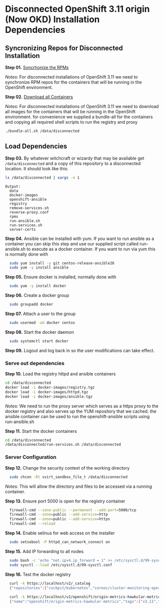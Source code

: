 # Disconnected OpenShift 3.11 origin (Now OKD) Installation Dependencies

## Syncronizing Repos for Disconnected Installation

**Step 01.** [Syncrhonize the RPMs](../../../repo-sync/README.md)

*Notes:* For disconnected installations of OpenShift 3.11 we need to synchronize RPM repos for the containers that will be running in the OpenShift environment.

**Step 02.** [Download all Containers](./containers/README.md)

*Notes:* For disconnected installations of OpenShift 3.11 we need to download all images for the containers that will be running in the OpenShift environment.  for convenience we supplied a bundle-all for the containers and copying all required shell scripts to run the registry and proxy

```bash
./bundle-all.sh /data/disconnected
```

## Load Dependencies

**Step 03.** By whatever witchcraft or wizardy that may be available get `/data/disconnected` and a copy of this repository to a disconnected location. It should look like this:

```bash
ls /data/disconnected | xargs -n 1
```

```text
Output:
  data
  docker-images
  openshift-ansible
  registry
  remove-services.sh
  reverse-proxy.conf
  rpms
  run-ansible.sh
  run-services.sh
  server-certs
```

**Step 04.** Ansible can be installed with yum.  If you want to run ansible as a container you can skip this step and use our supplied script called run-ansible.sh to execute as a docker container.  If you want to run via yum this is normally done with

```bash
  sudo yum install -y git centos-release-ansible26
  sudo yum -y install ansible
 ```

**Step 05.** Ensure docker is installed, normally done with

```bash
  sudo yum -y install docker
```

**Step 06.** Create a docker group 

```bash
  sudo groupadd docker
```

**Step 07.** Attach a user to the group 

```bash
  sudo usermod -aG docker centos
```

**Step 08.** Start the docker daemon

```bash
  sudo systemctl start docker
```

**Step 09.** Logout and log back in so the user modifications can take effect.

### Serve out dependencies

**Step 10.** Load the registry httpd and ansible containers

```bash
cd /data/disconnected
docker load -i docker-images/registry.tgz
docker load -i docker-images/httpd.tgz
docker load -i docker-images/ansible.tgz
```

*Notes:* We need to run the proxy server which serves as a https proxy to the docker registry and also serves up the YUM repository that we cached. the ansible container can be used to run the openshift-ansible scripts using run-ansible.sh

**Step 11.** Start the docker containers

```bash
cd /data/disconnected
/data/disconnected/run-services.sh /data/disconnected
```

### Server Configuration

**Step 12.** Change the security context of the working directory 

```bash
  sudo chcon -Rt svirt_sandbox_file_t /data/disconnected
```

*Notes:* This will allow the directory and files to be accessed via a running container.

**Step 13.** Ensure port 5000 is open for the registry container

```bash
  firewall-cmd --zone-public --permanent --add-port=5000/tcp
  firewall-cmd --zone=public --add-service=http
  firewall-cmd --zone=public --add-service=https
  firewall-cmd --reload
```

**Step 14.** Enable selinus for web access on the installer 

```bash
  sudo setsebool -P httpd_can_network_connect on
  ```

**Step 15.** Add IP forwarding to all nodes

```bash
  sudo bash -c 'echo "net.ipv4.ip_forward = 1" >> /etc/sysctl.d/99-sysctl.conf'
  sudo sysctl --load /etc/sysctl.d/99-sysctl.conf
```

**Step 16.** Test the docker registry

```bash
  curl -k https://localhost/v2/_catalog
  {"repositories":["cockpit/kubernetes","coreos/cluster-monitoring-operator","coreos/configmap-reload","coreos/etcd","coreos/kube-rbac-proxy","coreos/kube-state-metrics","coreos/prometheus-config-reloader","coreos/prometheus-operator","grafana/grafana","openshift/oauth-proxy","openshift/origin-console","openshift/origin-control-plane","openshift/origin-deployer","openshift/origin-docker-registry","openshift/origin-haproxy-router","openshift/origin-metrics-cassandra","openshift/origin-metrics-hawkular-metrics","openshift/origin-metrics-heapster","openshift/origin-metrics-schema-installer","openshift/origin-metrics-server","openshift/origin-node","openshift/origin-pod","openshift/origin-service-catalog","openshift/origin-template-service-broker","openshift/origin-web-console","openshift/prometheus","openshift/prometheus-alertmanager","openshift/prometheus-node-exporter"]}
  
  curl -k https://localhost/v2/openshift/origin-metrics-hawkular-metrics/tags/list
  {"name":"openshift/origin-metrics-hawkular-metrics","tags":["v3.11","v3.11.0"]}
```
